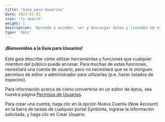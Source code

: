 ```yaml
---
title: 'Guía para Usuarios'
date: 2022-01-03
icon: 'ti-search'
weight: 1
description: 'Aprenda a acceder, ver y descargar datos y listados de especies.'
type: 'docs'
---
```


#### ¡Bienvenidos a la Guía para Usuarios!

Esta guía describe cómo utilizar herramientas y funciones que cualquier miembro del público puede accesar. Para muchas de estas funciones, necesitará una cuenta de usuario, pero no necesitará que se le otorguen permisos de editor o administrador para utilizarlas (p.e. hacer listados de especies).

Para información acerca de cómo convertirse en un editor de datos, vea nuestra página [Permisos de Usuarios](https://biokic.github.io/symbiota-docs/user/permissions/).

Para crear una cuenta, haga clic en la opción Nueva Cuenta (_New Account_) en la barra de tareas de cualquier portal Symbiota, ingrese la información solicitada, y haga clic en Crear Usuario.
